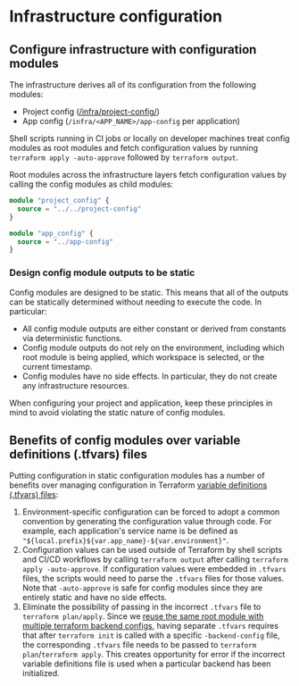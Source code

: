 # Infrastructure configuration

## Configure infrastructure with configuration modules

The infrastructure derives all of its configuration from the following modules:

- Project config ([/infra/project-config/](/infra/project-config/))
- App config (`/infra/<APP_NAME>/app-config` per application)

Shell scripts running in CI jobs or locally on developer machines treat config modules as root modules and fetch configuration values by running `terraform apply -auto-approve` followed by `terraform output`.

Root modules across the infrastructure layers fetch configuration values by calling the config modules as child modules:

```terraform
module "project_config" {
  source = "../../project-config"
}

module "app_config" {
  source = "../app-config"
}
```

### Design config module outputs to be static

Config modules are designed to be static. This means that all of the outputs can be statically determined without needing to execute the code. In particular:

- All config module outputs are either constant or derived from constants via deterministic functions.
- Config module outputs do not rely on the environment, including which root module is being applied, which workspace is selected, or the current timestamp.
- Config modules have no side effects. In particular, they do not create any infrastructure resources.

When configuring your project and application, keep these principles in mind to avoid violating the static nature of config modules.

## Benefits of config modules over variable definitions (.tfvars) files

Putting configuration in static configuration modules has a number of benefits over managing configuration in Terraform [variable definitions (.tfvars) files](https://developer.hashicorp.com/terraform/language/values/variables#assigning-values-to-root-module-variables):

1. Environment-specific configuration can be forced to adopt a common convention by generating the configuration value through code. For example, each application's service name is be defined as `"${local.prefix}${var.app_name}-${var.environment}"`.
2. Configuration values can be used outside of Terraform by shell scripts and CI/CD workflows by calling `terraform output` after calling `terraform apply -auto-approve`. If configuration values were embedded in `.tfvars` files, the scripts would need to parse the `.tfvars` files for those values. Note that `-auto-approve` is safe for config modules since they are entirely static and have no side effects.
3. Eliminate the possibility of passing in the incorrect `.tfvars` file to `terraform plan/apply`. Since we [reuse the same root module with multiple terraform backend configs](/docs/decisions/infra/0004-separate-terraform-backend-configs-into-separate-config-files.md), having separate `.tfvars` requires that after `terraform init` is called with a specific `-backend-config` file, the corresponding `.tfvars` file needs to be passed to `terraform plan`/`terraform apply`. This creates opportunity for error if the incorrect variable definitions file is used when a particular backend has been initialized.
